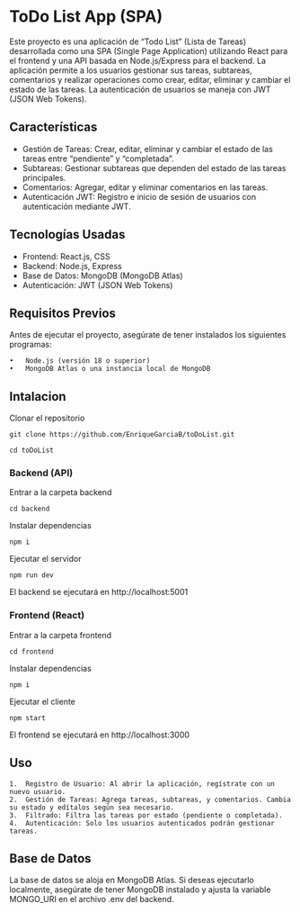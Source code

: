 # ToDo List App (SPA)

Este proyecto es una aplicación de “Todo List” (Lista de Tareas) desarrollada como una SPA (Single Page Application) utilizando React para el frontend y una API basada en Node.js/Express para el backend. La aplicación permite a los usuarios gestionar sus tareas, subtareas, comentarios y realizar operaciones como crear, editar, eliminar y cambiar el estado de las tareas. La autenticación de usuarios se maneja con JWT (JSON Web Tokens).

## Características

-	 Gestión de Tareas: Crear, editar, eliminar y cambiar el estado de las tareas entre “pendiente” y “completada”.
-	 Subtareas: Gestionar subtareas que dependen del estado de las tareas principales.
-	 Comentarios: Agregar, editar y eliminar comentarios en las tareas.
-	 Autenticación JWT: Registro e inicio de sesión de usuarios con autenticación mediante JWT.


## Tecnologías Usadas

-   Frontend: React.js, CSS
-   Backend: Node.js, Express
-   Base de Datos: MongoDB (MongoDB Atlas)
-   Autenticación: JWT (JSON Web Tokens)


## Requisitos Previos

Antes de ejecutar el proyecto, asegúrate de tener instalados los siguientes programas:

	•	Node.js (versión 18 o superior)
	•	MongoDB Atlas o una instancia local de MongoDB


## Intalacion

Clonar el repositorio

```{.bash}
git clone https://github.com/EnriqueGarciaB/toDoList.git
```

```{.bash}
cd toDoList
```

### Backend (API)

Entrar a la carpeta backend

```{.bash}
cd backend
```

Instalar dependencias

```{.bash}
npm i
```

Ejecutar el servidor

```{.bash}
npm run dev
```

El backend se ejecutará en http://localhost:5001


### Frontend (React)

Entrar a la carpeta frontend

```{.bash}
cd frontend
```

Instalar dependencias

```{.bash}
npm i
```

Ejecutar el cliente

```{.bash}
npm start
```

El frontend se ejecutará en http://localhost:3000

## Uso

	1.	Registro de Usuario: Al abrir la aplicación, regístrate con un nuevo usuario.
	2.	Gestión de Tareas: Agrega tareas, subtareas, y comentarios. Cambia su estado y edítalos según sea necesario.
	3.	Filtrado: Filtra las tareas por estado (pendiente o completada).
	4.	Autenticación: Solo los usuarios autenticados podrán gestionar tareas.

## Base de Datos

La base de datos se aloja en MongoDB Atlas. Si deseas ejecutarlo localmente, asegúrate de tener MongoDB instalado y ajusta la variable MONGO_URI en el archivo .env del backend.



















